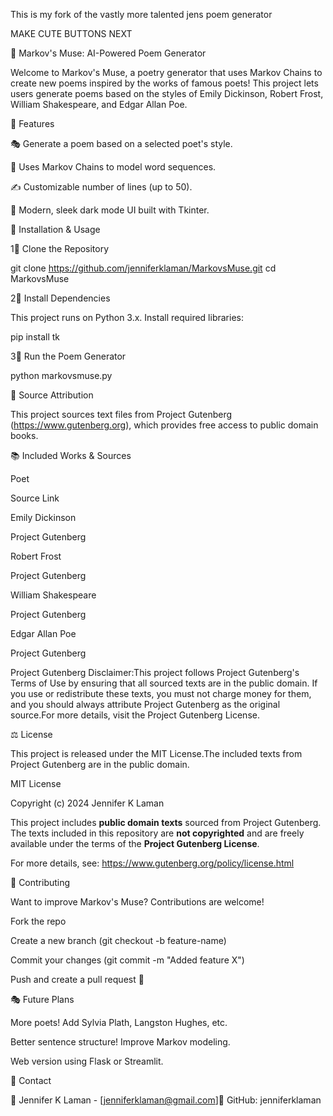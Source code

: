 This is my fork of the vastly more talented jens poem generator


MAKE CUTE BUTTONS NEXT




🌿 Markov's Muse: AI-Powered Poem Generator

Welcome to Markov's Muse, a poetry generator that uses Markov Chains to create new poems inspired by the works of famous poets! This project lets users generate poems based on the styles of Emily Dickinson, Robert Frost, William Shakespeare, and Edgar Allan Poe.

📌 Features

🎭 Generate a poem based on a selected poet's style.

🔀 Uses Markov Chains to model word sequences.

✍️ Customizable number of lines (up to 50).

🎨 Modern, sleek dark mode UI built with Tkinter.

👥 Installation & Usage

1⃣ Clone the Repository

git clone https://github.com/jenniferklaman/MarkovsMuse.git
cd MarkovsMuse

2⃣ Install Dependencies

This project runs on Python 3.x. Install required libraries:

pip install tk

3⃣ Run the Poem Generator

python markovsmuse.py

🌟 Source Attribution

This project sources text files from Project Gutenberg (https://www.gutenberg.org), which provides free access to public domain books.

📚 Included Works & Sources

Poet

Source Link

Emily Dickinson

Project Gutenberg

Robert Frost

Project Gutenberg

William Shakespeare

Project Gutenberg

Edgar Allan Poe

Project Gutenberg

Project Gutenberg Disclaimer:This project follows Project Gutenberg's Terms of Use by ensuring that all sourced texts are in the public domain. If you use or redistribute these texts, you must not charge money for them, and you should always attribute Project Gutenberg as the original source.For more details, visit the Project Gutenberg License.

⚖️ License

This project is released under the MIT License.The included texts from Project Gutenberg are in the public domain.

MIT License

Copyright (c) 2024 Jennifer K Laman

This project includes **public domain texts** sourced from Project Gutenberg.
The texts included in this repository are **not copyrighted** and are freely available under the terms of the **Project Gutenberg License**.

For more details, see: https://www.gutenberg.org/policy/license.html

🌟 Contributing

Want to improve Markov's Muse? Contributions are welcome!

Fork the repo

Create a new branch (git checkout -b feature-name)

Commit your changes (git commit -m "Added feature X")

Push and create a pull request 🎉

🎭 Future Plans

More poets! Add Sylvia Plath, Langston Hughes, etc.

Better sentence structure! Improve Markov modeling.

Web version using Flask or Streamlit.

📩 Contact

📧 Jennifer K Laman - [jenniferklaman@gmail.com]🔗 GitHub: jenniferklaman

